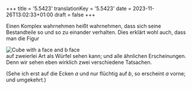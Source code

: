 +++
title = '5.5423'
translationKey = '5.5423'
date = 2023-11-26T13:02:33+01:00
draft = false
+++

Einen Komplex wahrnehmen heißt wahrnehmen, dass sich seine Bestandteile so und so zu einander verhalten.
Dies erklärt wohl auch, dass man die Figur 
<!-- noindent --><div class="centered"><object data="images/thecube.svg" type="image/svg+xml" class="thecubesvg" ><img src="images/thecube.png" alt="Cube with a face and b face" class="thecubepng" /></object></div>
<!-- noindent --> auf zweierlei Art als Würfel sehen kann; und alle ähnlichen Erscheinungen. Denn wir sehen eben wirklich zwei verschiedene Tatsachen.
(Sehe ich erst auf die Ecken <span class="mathmode"><var>a</var></span> und nur flüchtig auf <span class="mathmode"><var>b</var></span>, so erscheint <span class="mathmode"><var>a</var></span> vorne; und umgekehrt.)
